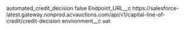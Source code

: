 <?xml version="1.0" encoding="UTF-8"?>
<CustomMetadata xmlns="http://soap.sforce.com/2006/04/metadata" xmlns:xsi="http://www.w3.org/2001/XMLSchema-instance" xmlns:xsd="http://www.w3.org/2001/XMLSchema">
    <label>automated_credit_decision</label>
    <protected>false</protected>
    <values>
        <field>Endpoint_URL__c</field>
        <value xsi:type="xsd:string">https://salesforce-latest.gateway.nonprod.acvauctions.com/api/v1/capital-line-of-credit/credit-decision</value>
    </values>
    <values>
        <field>environment__c</field>
        <value xsi:type="xsd:string">uat</value>
    </values>
</CustomMetadata>
